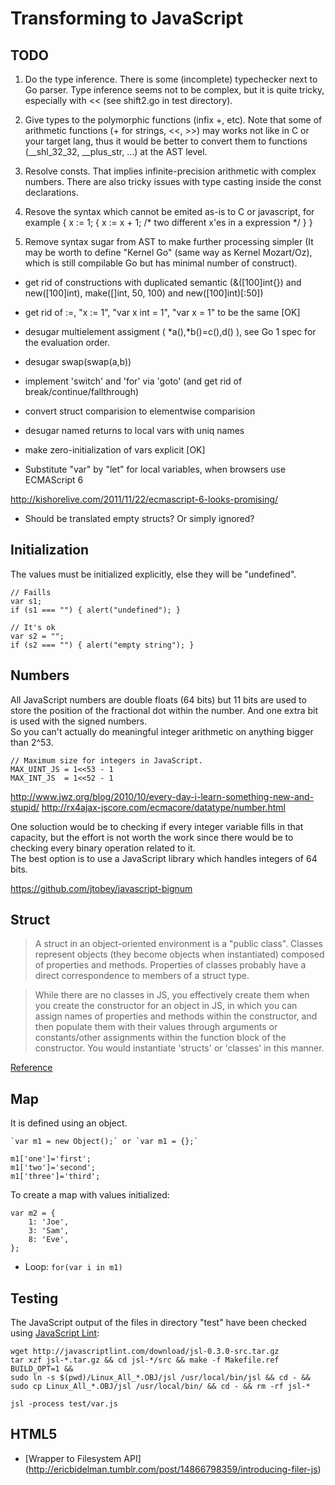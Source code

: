 Transforming to JavaScript
==========================

## TODO

1. Do the type inference. There is some (incomplete) typechecker next to Go
parser. Type inference seems not to be complex, but it is quite tricky,
especially with << (see shift2.go in test directory).

2. Give types to the polymorphic functions (infix +, etc). Note that some
of arithmetic functions (+ for strings, <<, >>) may works not like in C or
your target lang, thus it would be better to convert them to functions
(__shl_32_32, __plus_str, ...) at the AST level.

3. Resolve consts. That implies infinite-precision arithmetic with complex
numbers. There are also tricky issues with type casting inside the const
declarations.

4. Resove the syntax which cannot be emited as-is to C or javascript, for
example { x := 1; { x := x + 1; /* two different x'es in a expression */ } }

5. Remove syntax sugar from AST to make further processing simpler (It may
be worth to define "Kernel Go" (same way as Kernel Mozart/Oz), which is
still compilable Go but has minimal number of construct).

 - get rid of constructions with duplicated semantic (&([100]int{}) and
new([100]int), make([]int, 50, 100) and new([100]int)[:50])

 - get rid of :=, "x := 1", "var x int = 1", "var x = 1" to be the same [OK]

 - desugar multielement assigment ( *a(),*b()=c(),d() ), see Go 1 spec for
the evaluation order.

 - desugar swap(swap(a,b))

 - implement 'switch' and 'for' via 'goto' (and get rid of
break/continue/fallthrough)

 - convert struct comparision to elementwise comparision

 - desugar named returns to local vars with uniq names

 - make zero-initialization of vars explicit [OK]

+ Substitute "var" by "let" for local variables, when browsers use ECMAScript 6

http://kishorelive.com/2011/11/22/ecmascript-6-looks-promising/

+ Should be translated empty structs? Or simply ignored?


## Initialization

The values must be initialized explicitly, else they will be "undefined".

	// Faills
	var s1;
	if (s1 === "") { alert("undefined"); }

	// It's ok
	var s2 = "";
	if (s2 === "") { alert("empty string"); }


## Numbers

All JavaScript numbers are double floats (64 bits) but 11 bits are used to store
the position of the fractional dot within the number. And one extra bit is used
with the signed numbers.  
So you can't actually do meaningful integer arithmetic on anything bigger than
2^53.

	// Maximum size for integers in JavaScript.
	MAX_UINT_JS = 1<<53 - 1
	MAX_INT_JS  = 1<<52 - 1

http://www.jwz.org/blog/2010/10/every-day-i-learn-something-new-and-stupid/
http://rx4ajax-jscore.com/ecmacore/datatype/number.html


One soluction would be to checking if every integer variable fills in that
capacity, but the effort is not worth the work since there would be to checking
every binary operation related to it.  
The best option is to use a JavaScript library which handles integers of 64 bits.

https://github.com/jtobey/javascript-bignum


## Struct

> A struct in an object-oriented environment is a "public class". Classes
> represent objects (they become objects when instantiated) composed of
> properties and methods. Properties of classes probably have a direct
> correspondence to members of a struct type.

> While there are no classes in JS, you effectively create them when you
> create the constructor for an object in JS, in which you can assign names
> of properties and methods within the constructor, and then populate them
> with their values through arguments or constants/other assignments within
> the function block of the constructor. You would instantiate 'structs' or
> 'classes' in this manner.

[Reference](http://bytes.com/topic/javascript/answers/441203-structs-javascript)


## Map

It is defined using an object.

	`var m1 = new Object();` or `var m1 = {};`

	m1['one']='first';
	m1['two']='second';
	m1['three']='third';

To create a map with values initialized:

	var m2 = {
		1: 'Joe',
		3: 'Sam',
		8: 'Eve',
	};

+ Loop: `for(var i in m1)`


## Testing

The JavaScript output of the files in directory "test" have been checked using
[JavaScript Lint](http://javascriptlint.com/download.htm):

	wget http://javascriptlint.com/download/jsl-0.3.0-src.tar.gz
	tar xzf jsl-*.tar.gz && cd jsl-*/src && make -f Makefile.ref BUILD_OPT=1 &&
	sudo ln -s $(pwd)/Linux_All_*.OBJ/jsl /usr/local/bin/jsl && cd - &&
	sudo cp Linux_All_*.OBJ/jsl /usr/local/bin/ && cd - && rm -rf jsl-*

	jsl -process test/var.js


## HTML5

+ [Wrapper to Filesystem API]
(http://ericbidelman.tumblr.com/post/14866798359/introducing-filer-js)


